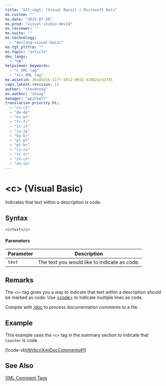 ```yaml
---
title: "&lt;c&gt; (Visual Basic) | Microsoft Docs"
ms.custom: ""
ms.date: "2015-07-20"
ms.prod: "visual-studio-dev14"
ms.reviewer: ""
ms.suite: ""
ms.technology: 
  - "devlang-visual-basic"
ms.tgt_pltfrm: ""
ms.topic: "article"
dev_langs: 
  - "VB"
helpviewer_keywords: 
  - "c XML tag"
  - "<c> XML tag"
ms.assetid: 36ad5d1b-11f7-4012-8932-41962ac327d1
caps.latest.revision: 11
author: "stevehoag"
ms.author: "shoag"
manager: "wpickett"
translation.priority.ht: 
  - "cs-cz"
  - "de-de"
  - "es-es"
  - "fr-fr"
  - "it-it"
  - "ja-jp"
  - "ko-kr"
  - "pl-pl"
  - "pt-br"
  - "ru-ru"
  - "tr-tr"
  - "zh-cn"
  - "zh-tw"
---
```

# &lt;c&gt; (Visual Basic)
Indicates that text within a description is code.  
  
## Syntax  
  
```  
<c>text</c>  
```  
  
#### Parameters  
  
|Parameter|Description|  
|-|-|  
|`text`|The text you would like to indicate as code.|  
  
## Remarks  
 The `<c>` tag gives you a way to indicate that text within a description should be marked as code. Use [\<code>](../../../visual-basic/language-reference/xmldoc/code.md) to indicate multiple lines as code.  
  
 Compile with [/doc](../../../visual-basic/reference/command-line-compiler/doc.md) to process documentation comments to a file.  
  
## Example  
 This example uses the `<c>` tag in the summary section to indicate that `Counter` is code.  
  
 [!code-vb[VbVbcnXmlDocComments#1](../../../visual-basic/language-reference/xmldoc/codesnippet/VisualBasic/c_1.vb)]  
  
## See Also  
 [XML Comment Tags](../../../visual-basic/language-reference/xmldoc/recommended-xml-tags-for-documentation-comments.md)